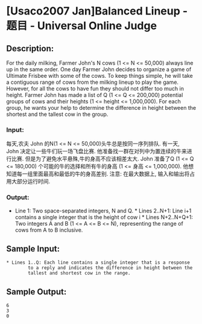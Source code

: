 # [Usaco2007 Jan]Balanced Lineup - 题目 - Universal Online Judge

## Description: 

For the daily milking, Farmer John's N cows (1 <= N <= 50,000) always line up in the same order. One day Farmer John decides to organize a game of Ultimate Frisbee with some of the cows. To keep things simple, he will take a contiguous range of cows from the milking lineup to play the game. However, for all the cows to have fun they should not differ too much in height.  Farmer John has made a list of Q (1 <= Q <= 200,000) potential groups of cows and their heights (1 <= height <= 1,000,000). For each group, he wants your help to determine the difference in height between the shortest and the tallest cow in the group.

### Input: 

每天,农夫 John 的N(1 <= N <= 50,000)头牛总是按同一序列排队. 有一天, John 决定让一些牛们玩一场飞盘比赛. 他准备找一群在对列中为置连续的牛来进行比赛. 但是为了避免水平悬殊,牛的身高不应该相差太大. John 准备了Q (1 <= Q <= 180,000) 个可能的牛的选择和所有牛的身高 (1 <= 身高 <= 1,000,000). 他想知道每一组里面最高和最低的牛的身高差别. 注意: 在最大数据上, 输入和输出将占用大部分运行时间. 

### Output: 

* Line 1: Two space-separated integers, N and Q.  * Lines 2..N+1: Line i+1 contains a single integer that is the height         of cow i  * Lines N+2..N+Q+1: Two integers A and B (1 <= A <= B <= N),         representing the range of cows from A to B inclusive.


## Sample Input: 
```
* Lines 1..Q: Each line contains a single integer that is a response
        to a reply and indicates the difference in height between the
        tallest and shortest cow in the range.

```

## Sample Output: 
```
6
3
0

```
